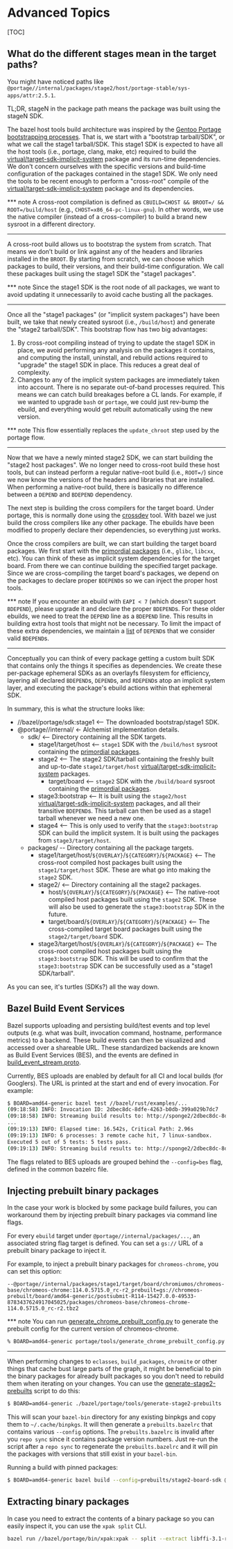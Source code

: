 # Advanced Topics

[TOC]

## What do the different stages mean in the target paths?

You might have noticed paths like
`@portage//internal/packages/stage2/host/portage-stable/sys-apps/attr:2.5.1`.

TL;DR, stageN in the package path means the package was built using the stageN
SDK.

The bazel host tools build architecture was inspired by the
[Gentoo Portage bootstrapping processes]. That is, we start with a "bootstrap
tarball/SDK", or what we call the stage1 tarball/SDK. This stage1 SDK is
expected to have all the host tools (i.e., portage, clang, make, etc)
required to build the [virtual/target-sdk-implicit-system] package and its
run-time dependencies. We don't concern ourselves with the specific versions
and build-time configuration of the packages contained in the stage1 SDK. We
only need the tools to be recent enough to perform a "cross-root" compile of the
[virtual/target-sdk-implicit-system] package and its dependencies.

*** note
A cross-root compilation is defined as `CBUILD=CHOST && BROOT=/ &&
ROOT=/build/host` (e.g., `CHOST=x86_64-pc-linux-gnu`). In other words, we use
the native compiler (instead of a cross-compiler) to build a brand new sysroot
in a different directory.
***

A cross-root build allows us to bootstrap the system from scratch. That means we
don’t build or link against any of the headers and libraries installed in the
`BROOT`. By starting from scratch, we can choose which packages to build,
their versions, and their build-time configuration. We call these packages built
using the stage1 SDK the "stage1 packages".

*** note
Since the stage1 SDK is the root node of all packages, we want to avoid updating
it unnecessarily to avoid cache busting all the packages.
***

Once all the "stage1 packages" (or "implicit system packages") have been built,
we take that newly created sysroot (i.e., `/build/host`) and generate the
"stage2 tarball/SDK". This bootstrap flow has two big advantages:

1.  By cross-root compiling instead of trying to update the stage1 SDK in place,
    we avoid performing any analysis on the packages it contains, and computing
    the install, uninstall, and rebuild actions required to "upgrade" the stage1
    SDK in place. This reduces a great deal of complexity.
2.  Changes to any of the implicit system packages are immediately taken into
    account. There is no separate out-of-band processes required. This means we
    can catch build breakages before a CL lands. For example, if we wanted to
    upgrade `bash` or `portage`, we could just rev-bump the ebuild, and
    everything would get rebuilt automatically using the new version.

*** note
This flow essentially replaces the `update_chroot` step used by the portage
flow.
***

Now that we have a newly minted stage2 SDK, we can start building the "stage2
host packages". We no longer need to cross-root build these host tools, but can
instead perform a regular native-root build (i.e., `ROOT=/`) since we now know
the versions of the headers and libraries that are installed. When performing a
native-root build, there is basically no difference between a `DEPEND` and
`BDEPEND` dependency.

The next step is building the cross compilers for the target board. Under
portage, this is normally done using the [crossdev] tool. With bazel we just
build the cross compilers like any other package. The ebuilds have been modified
to properly declare their dependencies, so everything just works.

Once the cross compilers are built, we can start building the target board
packages. We first start with the [primordial packages] (i.e., `glibc`,
`libcxx`, etc). You can think of these as implicit system dependencies for the
target board. From there we can continue building the specified target package.
Since we are cross-compiling the target board's packages, we depend on the
packages to declare proper `BDEPEND`s so we can inject the proper host tools.

*** note
If you encounter an ebuild with `EAPI < 7` (which doesn't support
`BDEPEND`), please upgrade it and declare the proper `BDEPEND`s. For these older
ebuilds, we need to treat the `DEPEND` line as a `BDEPEND` line. This results in
building extra host tools that might not be necessary. To limit the impact of
these extra dependencies, we maintain a [list] of `DEPEND`s that we consider
valid `BDEPEND`s.
***

Conceptually you can think of every package getting a custom built SDK that
contains only the things it specifies as dependencies. We create these
per-package ephemeral SDKs as an overlayfs filesystem for efficiency, layering
all declared `BDEPEND`s, `DEPEND`s, and `RDEPEND`s atop an implicit system
layer, and executing the package's ebuild actions within that ephemeral SDK.

In summary, this is what the structure looks like:

*   //bazel/portage/sdk:stage1 <-- The downloaded bootstrap/stage1 SDK.
*   @portage//internal/ <- Alchemist implementation details.
    *   sdk/ <-- Directory containing all the SDK targets.
        *   stage1/target/host <-- `stage1` SDK with the `/build/host` sysroot
            containing the [primordial packages].
        *   stage2 <-- The stage2 SDK/tarball containing the freshly built and
            up-to-date `stage1/target/host` [virtual/target-sdk-implicit-system]
            packages.
            *   target/board <-- `stage2` SDK with the `/build/board` sysroot
                containing the [primordial packages].
        *   stage3:bootstrap <-- It is built using the `stage2/host`
            [virtual/target-sdk-implicit-system] packages, and all their
            transitive `BDEPEND`s. This tarball can then be used as a
            stage1 tarball whenever we need a new one.
        *   stage4 <-- This is only used to verify that the `stage3:bootstrap`
            SDK can build the implicit system. It is built using the packages
            from `stage3/target/host`.
    *   packages/ -- Directory containing all the package targets.
        *   stage1/target/host/`${OVERLAY}`/`${CATEGORY}`/`${PACKAGE}` <-- The
            cross-root compiled host packages built using the
            `stage1/target/host` SDK. These are what go into making the `stage2`
            SDK.
        *   stage2/ <-- Directory containing all the stage2 packages.
            *   host/`${OVERLAY}`/`${CATEGORY}`/`${PACKAGE}` <-- The native-root
                compiled host packages built using the `stage2` SDK. These will
                also be used to generate the `stage3:bootstrap` SDK in the
                future.
            *   target/board/`${OVERLAY}`/`${CATEGORY}`/`${PACKAGE}` <-- The
                cross-compiled target board packages built using the
                `stage2/target/board` SDK.
        *   stage3/target/host/`${OVERLAY}`/`${CATEGORY}`/`${PACKAGE}` <-- The
            cross-root compiled host packages built using the `stage3:bootstrap`
            SDK. This will be used to confirm that the `stage3:bootstrap` SDK
            can be successfully used as a "stage1 SDK/tarball".

As you can see, it's turtles (SDKs?) all the way down.

[Gentoo Portage bootstrapping processes]: https://web.archive.org/web/20171119211822/https://wiki.gentoo.org/wiki/Sakaki%27s_EFI_Install_Guide/Building_the_Gentoo_Base_System_Minus_Kernel#Bootstrapping_the_Base_System_.28Optional_but_Recommended.29
[virtual/target-sdk-implicit-system]: https://chromium.googlesource.com/chromiumos/overlays/chromiumos-overlay/+/refs/heads/main/virtual/target-sdk-implicit-system/target-sdk-implicit-system-9999.ebuild
[crossdev]: https://wiki.gentoo.org/wiki/Cross_build_environment
[primordial packages]: https://chromium.googlesource.com/chromiumos/bazel/+/refs/heads/main/portage/bin/alchemist/src/bin/alchemist/generate_repo/common.rs#21
[list]: https://chromium.googlesource.com/chromiumos/bazel/+/refs/heads/main/portage/bin/alchemist/src/analyze/dependency.rs#550

## Bazel Build Event Services

Bazel supports uploading and persisting build/test events and top level outputs
(e.g. what was built, invocation command, hostname, performance metrics) to a
backend. These build events can then be visualized and accessed over a shareable
URL. These standardized backends are known as Build Event Services (BES), and the
events are defined in
[build_event_stream.proto](https://github.com/bazelbuild/bazel/blob/master/src/main/java/com/google/devtools/build/lib/buildeventstream/proto/build_event_stream.proto).

Currently, BES uploads are enabled by default for all CI and local builds (for
Googlers). The URL is printed at the start and end of every invocation. For
example:

``` sh
$ BOARD=amd64-generic bazel test //bazel/rust/examples/...
(09:18:58) INFO: Invocation ID: 2dbec8dc-8dfe-4263-b0db-399a029b7dc7
(09:18:58) INFO: Streaming build results to: http://sponge2/2dbec8dc-8dfe-4263-b0db-399a029b7dc7
...
(09:19:13) INFO: Elapsed time: 16.542s, Critical Path: 2.96s
(09:19:13) INFO: 6 processes: 3 remote cache hit, 7 linux-sandbox.
Executed 5 out of 5 tests: 5 tests pass.
(09:19:13) INFO: Streaming build results to: http://sponge2/2dbec8dc-8dfe-4263-b0db-399a029b7dc7
```

The flags related to BES uploads are grouped behind the `--config=bes` flag,
defined in the common bazelrc file.

## Injecting prebuilt binary packages

In the case your work is blocked by some package build failures, you can
workaround them by injecting prebuilt binary packages via command line flags.

For every `ebuild` target under `@portage//internal/packages/...`, an associated
string flag target is defined. You can set a `gs://` URL of a prebuilt binary
package to inject it.

For example, to inject a prebuilt binary packages for `chromeos-chrome`, you can
set this option:

```
--@portage//internal/packages/stage1/target/board/chromiumos/chromeos-base/chromeos-chrome:114.0.5715.0_rc-r2_prebuilt=gs://chromeos-prebuilt/board/amd64-generic/postsubmit-R114-15427.0.0-49533-8783437624917045025/packages/chromeos-base/chromeos-chrome-114.0.5715.0_rc-r2.tbz2
```

*** note
You can run [generate_chrome_prebuilt_config.py] to generate the prebuilt config
for the current version of chromeos-chrome.

```sh
% BOARD=amd64-generic portage/tools/generate_chrome_prebuilt_config.py
```
***

When performing changes to `eclasses`, `build_packages`, `chromite` or other
things that cache bust large parts of the graph, it might be beneficial to pin
the binary packages for already built packages so you don't need to rebuild
them when iterating on your changes. You can use the [generate-stage2-prebuilts]
script to do this:

```sh
$ BOARD=amd64-generic ./bazel/portage/tools/generate-stage2-prebuilts
```

This will scan your `bazel-bin` directory for any existing binpkgs and copy them
to `~/.cache/binpkgs`. It will then generate a `prebuilts.bazelrc` that contains
various `--config` options. The `prebuilts.bazelrc` is invalid after you
`repo sync` since it contains package version numbers. Just re-run the script
after a `repo sync` to regenerate the `prebuilts.bazelrc` and it will pin the
packages with versions that still exist in your `bazel-bin`.

Running a build with pinned packages:

```sh
$ BOARD=amd64-generic bazel build --config=prebuilts/stage2-board-sdk @portage//target/sys-apps/attr
```

[generate_chrome_prebuilt_config.py]: ../portage/tools/generate_chrome_prebuilt_config.py
[generate-stage2-prebuilts]: ../portage/tools/generate-stage2-prebuilts

## Extracting binary packages

In case you need to extract the contents of a binary package so you can easily
inspect it, you can use the `xpak split` CLI.

```sh
bazel run //bazel/portage/bin/xpak:xpak -- split --extract libffi-3.1-r8.tbz2 libusb-0-r2.tbz2
```
